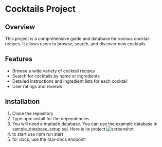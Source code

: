 # Cocktails Project

## Overview
This project is a comprehensive guide and database for various cocktail recipes. It allows users to browse, search, and discover new cocktails.

## Features
- Browse a wide variety of cocktail recipes
- Search for cocktails by name or ingredients
- Detailed instructions and ingredient lists for each cocktail
- User ratings and reviews

## Installation
1. Clone the repository
2. Type npm install for the dependencies
3. You will need a mariadb database. You can use the example database in sample_database_setup.sql. Here is its project
![screenshot](screenshot.png)
4. to start use npm run start
5. for docs, use the /api-docs endpoint
    